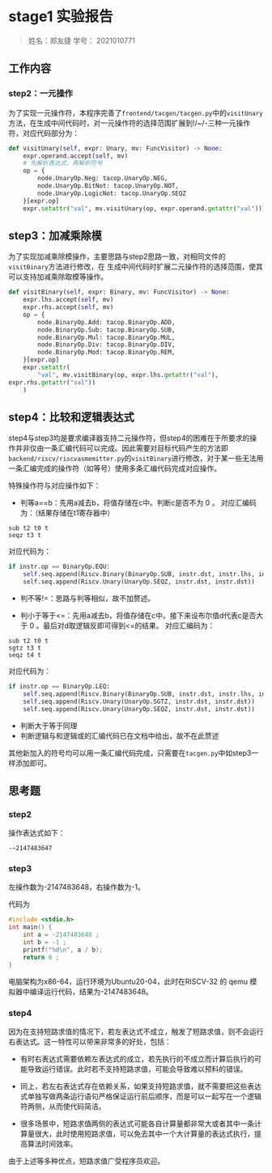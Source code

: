 # stage1 实验报告

> 姓名：郑友捷 学号： 2021010771

## 工作内容

### step2：一元操作

为了实现一元操作符，本程序完善了`frontend/tacgen/tacgen.py`中的`visitUnary`方法，在生成中间代码时，对一元操作符的选择范围扩展到!/~/-三种一元操作符，对应代码部分为：
```python
def visitUnary(self, expr: Unary, mv: FuncVisitor) -> None:
    expr.operand.accept(self, mv)
    # 先解析表达式，再解析符号
    op = {
        node.UnaryOp.Neg: tacop.UnaryOp.NEG,
        node.UnaryOp.BitNot: tacop.UnaryOp.NOT,
        node.UnaryOp.LogicNot: tacop.UnaryOp.SEQZ
    }[expr.op]
    expr.setattr("val", mv.visitUnary(op, expr.operand.getattr("val")))
```

## step3：加减乘除模
为了实现加减乘除模操作，主要思路与step2思路一致，对相同文件的`visitBinary`方法进行修改，在
生成中间代码时扩展二元操作符的选择范围，使其可以支持加减乘除取模等操作。

```python
def visitBinary(self, expr: Binary, mv: FuncVisitor) -> None:
    expr.lhs.accept(self, mv)
    expr.rhs.accept(self, mv)
    op = {
        node.BinaryOp.Add: tacop.BinaryOp.ADD,
        node.BinaryOp.Sub: tacop.BinaryOp.SUB,
        node.BinaryOp.Mul: tacop.BinaryOp.MUL,
        node.BinaryOp.Div: tacop.BinaryOp.DIV,
        node.BinaryOp.Mod: tacop.BinaryOp.REM,
    }[expr.op]
    expr.setattr(
        "val", mv.visitBinary(op, expr.lhs.getattr("val"),
expr.rhs.getattr("val"))
    )
```

## step4：比较和逻辑表达式

step4与step3均是要求编译器支持二元操作符，但step4的困难在于所要求的操作并非仅由一条汇编代码可以完成。因此需要对目标代码产生的方法即`backend/riscv/riscvasmemitter.py`的`visitBinary`进行修改，对于某一些无法用一条汇编完成的操作符（如等号）使用多条汇编代码完成对应操作。

特殊操作符与对应操作如下：

* 判等a==b：先用a减去b，将值存储在c中。判断c是否不为 0 。
对应汇编码为：（结果存储在t1寄存器中）

```
sub t2 t0 t
seqz t3 t
```
对应代码为：
```python
if instr.op == BinaryOp.EQU:
	self.seq.append(Riscv.Binary(BinaryOp.SUB, instr.dst, instr.lhs, instr.rhs))
	self.seq.append(Riscv.Unary(UnaryOp.SEQZ, instr.dst, instr.dst))
```
* 判不等!=：思路与判等相似，故不加赘述。

* 判小于等于<=：先用a减去b，将值存储在c中。接下来设布尔值d代表c是否大于 0 。最后对d取逻辑反即可得到<=的结果。
对应汇编码为：
```
sub t2 t0 t
sgtz t3 t
seqz t4 t
```
对应代码为：

```python
if instr.op == BinaryOp.LEQ:
	self.seq.append(Riscv.Binary(BinaryOp.SUB, instr.dst, instr.lhs, instr.rhs))
	self.seq.append(Riscv.Unary(UnaryOp.SGTZ, instr.dst, instr.dst))
	self.seq.append(Riscv.Unary(UnaryOp.SEQZ, instr.dst, instr.dst))
```

* 判断大于等于同理
* 判断逻辑与和逻辑或的汇编代码已在文档中给出，故不在此赘述



其他新加入的符号均可以用一条汇编代码完成，只需要在`tacgen.py`中如step3一样添加即可。

## 思考题

### step2

操作表达式如下：
```
-~2147483647
```

### step3

左操作数为-2147483648，右操作数为-1。

代码为
```c
#include <stdio.h>
int main() {
    int a = -2147483648 ;
    int b = -1 ;
    printf("%d\n", a / b);
    return 0 ;
}
```
电脑架构为x86-64，运行环境为Ubuntu20-04，此时在RISCV-32 的 qemu 模拟器中编译运行代码，结果为-2147483648。

### step4

因为在支持短路求值的情况下，若左表达式不成立，触发了短路求值，则不会运行右表达式。这一特性可以带来非常多的好处，包括：

* 有时右表达式需要依赖左表达式的成立，若先执行的不成立而计算后执行的可能导致运行错误。此时若不支持短路求值，可能会导致难以预料的错误。

* 同上，若左右表达式存在依赖关系，如果支持短路求值，就不需要把这些表达式单独写做两条运行语句严格保证运行前后顺序，而是可以一起写在一个逻辑符两侧，从而使代码简洁。

* 很多场景中，短路求值两侧的表达式可能各自计算量都非常大或者其中一条计算量很大，此时使用短路求值，可以免去其中一个大计算量的表达式执行，提高算法时间效率。

由于上述等多种优点，短路求值广受程序员欢迎。

